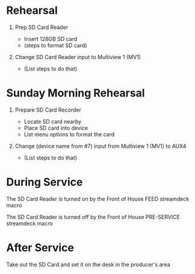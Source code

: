 #  Rehearsal

1) Prep SD Card Reader
	* Insert 128GB SD card
	* (steps to format SD card)

1) Change SD Card Reader input to Multiview 1 (MV1)
	* (List steps to do that)


#  Sunday Morning Rehearsal

1) Prepare SD Card Recorder
	* Locate SD card nearby
	* Place SD card into device
	* List menu options to format the card

1) Change (device name from #7) input from Multiview 1 (MV1) to AUX4
	* (List steps to do that)
  
  
# During Service

The SD Card Reader is turned on by the Front of House FEED streamdeck macro

The SD Card Reader is turned off by the Front of House PRE-SERVICE streamdeck macro


# After Service

Take out the SD Card and set it on the desk in the producer's area

